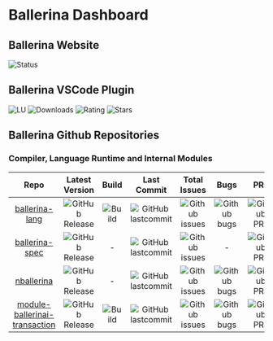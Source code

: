 # Ballerina Dashboard

## Ballerina Website

![Status](https://img.shields.io/website?url=https%3A%2F%2Fballerina.io)

## Ballerina VSCode Plugin

![LU](https://img.shields.io/visual-studio-marketplace/last-updated/ballerina.ballerina)
![Downloads](https://img.shields.io/visual-studio-marketplace/d/ballerina.ballerina)
![Rating](https://img.shields.io/visual-studio-marketplace/r/ballerina.ballerina)
![Stars](https://img.shields.io/visual-studio-marketplace/stars/ballerina.ballerina?label=stars)


## Ballerina Github Repositories 

### Compiler, Language Runtime and Internal Modules

| Repo | Latest Version | Build | Last Commit |Total Issues | Bugs | PRs | Stars | LOC | Contributors
|:---:|:---:|:---:|:---:|:---:|:---:|:---:|:---:|:---:|:---:|
|[ballerina-lang](https://github.com/ballerina-platform/ballerina-lang/)| ![GitHub Release](https://img.shields.io/github/v/release/ballerina-platform/ballerina-lang?label=%20)| ![Build](https://img.shields.io/github/workflow/status/ballerina-platform/ballerina-lang/Ballerina%20daily%20build?label=%20) | ![GitHub lastcommit](https://img.shields.io/github/last-commit/ballerina-platform/ballerina-lang?label=%20)| ![Github issues](https://img.shields.io/github/issues/ballerina-platform/ballerina-lang?label=%20) | ![Github bugs](https://img.shields.io/github/issues/ballerina-platform/ballerina-lang/Type/Bug?label=%20) |![GitHub PRs](https://img.shields.io/github/issues-pr/ballerina-platform/ballerina-lang?label=%20)| ![GitHub stars](https://img.shields.io/github/stars/ballerina-platform/ballerina-lang?label=%20) | ![GitHub LOC](https://img.shields.io/tokei/lines/github/ballerina-platform/ballerina-lang?label=%20&style=flat-square) | ![GitHub contrib](https://img.shields.io/github/contributors/ballerina-platform/ballerina-lang?label=%20)
|[ballerina-spec](https://github.com/ballerina-platform/ballerina-spec/)| ![GitHub Release](https://img.shields.io/github/v/release/ballerina-platform/ballerina-spec?label=%20)| - | ![GitHub lastcommit](https://img.shields.io/github/last-commit/ballerina-platform/ballerina-spec?label=%20)| ![Github issues](https://img.shields.io/github/issues/ballerina-platform/ballerina-spec?label=%20) | - |![GitHub PRs](https://img.shields.io/github/issues-pr/ballerina-platform/ballerina-spec?label=%20)| ![GitHub stars](https://img.shields.io/github/stars/ballerina-platform/ballerina-spec?label=%20) | ![GitHub LOC](https://img.shields.io/tokei/lines/github/ballerina-platform/ballerina-spec?label=%20&style=flat-square) | ![GitHub contrib](https://img.shields.io/github/contributors/ballerina-platform/ballerina-spec?label=%20)
|[nballerina](https://github.com/ballerina-platform/nballerina/)| ![GitHub Release](https://img.shields.io/github/v/release/ballerina-platform/nballerina?label=%20)| - | ![GitHub lastcommit](https://img.shields.io/github/last-commit/ballerina-platform/nballerina?label=%20)| ![Github issues](https://img.shields.io/github/issues/ballerina-platform/nballerina?label=%20) | ![Github bugs](https://img.shields.io/github/issues/ballerina-platform/ballerina-lang/Bug?label=%20) |![GitHub PRs](https://img.shields.io/github/issues-pr/ballerina-platform/nballerina?label=%20)| ![GitHub stars](https://img.shields.io/github/stars/ballerina-platform/nballerina?label=%20) | ![GitHub LOC](https://img.shields.io/tokei/lines/github/ballerina-platform/nballerina?label=%20&style=flat-square) | ![GitHub contrib](https://img.shields.io/github/contributors/ballerina-platform/nballerina?label=%20)
|[module-ballerinai-transaction](https://github.com/ballerina-platform/module-ballerinai-transaction/)| ![GitHub Release](https://img.shields.io/github/v/release/ballerina-platform/module-ballerinai-transaction?label=%20)| ![Build](https://img.shields.io/github/workflow/status/ballerina-platform/module-ballerinai-transaction/Daily%20build?label=%20)  | ![GitHub lastcommit](https://img.shields.io/github/last-commit/ballerina-platform/module-ballerinai-transaction?label=%20)| ![Github issues](https://img.shields.io/github/issues/ballerina-platform/module-ballerinai-transaction?label=%20) | ![Github bugs](https://img.shields.io/github/issues/ballerina-platform/module-ballerinai-transaction/Bug?label=%20) |![GitHub PRs](https://img.shields.io/github/issues-pr/ballerina-platform/module-ballerinai-transaction?label=%20)| ![GitHub stars](https://img.shields.io/github/stars/ballerina-platform/module-ballerinai-transaction?label=%20) | ![GitHub LOC](https://img.shields.io/tokei/lines/github/ballerina-platform/module-ballerinai-transaction?label=%20&style=flat-square) | ![GitHub contrib](https://img.shields.io/github/contributors/ballerina-platform/module-ballerinai-transaction?label=%20)
